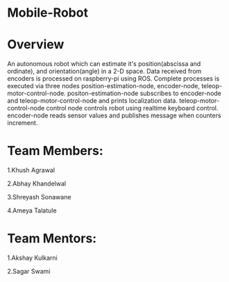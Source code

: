 # Mobile-Robot

# Overview
An autonomous robot which can estimate it's position(abscissa and ordinate), and orientation(angle) in a 2-D space.
Data received from encoders is processed on raspberry-pi using ROS. Complete processes is executed via three nodes
position-estimation-node, encoder-node, teleop-motor-control-node.
positon-estimation-node subscribes to encoder-node and teleop-motor-control-node and prints localization data.
teleop-motor-control-node control node controls robot using realtime keyboard control.
encoder-node reads sensor values and publishes message when counters increment.

# Team Members:
1.Khush Agrawal

2.Abhay Khandelwal

3.Shreyash Sonawane

4.Ameya Talatule

# Team Mentors:
1.Akshay Kulkarni

2.Sagar Swami
